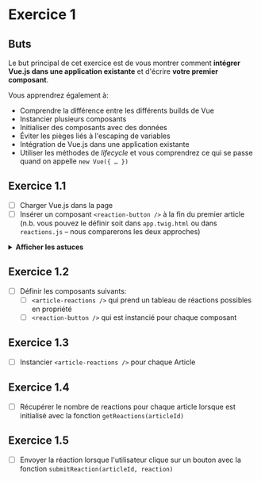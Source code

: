 # Exercice 1

## Buts

Le but principal de cet exercice est de vous montrer comment **intégrer Vue.js dans une application existante** et d'écrire **votre premier composant**.

Vous apprendrez également à:
- Comprendre la différence entre les différents builds de Vue
- Instancier plusieurs composants
- Initialiser des composants avec des données
- Éviter les pièges liés à l'escaping de variables
- Intégration de Vue.js dans une application existante
- Utiliser les méthodes de _lifecycle_ et vous comprendrez ce qui se passe quand on appelle `new Vue({ … })`

## Exercice 1.1

- [ ] Charger Vue.js dans la page
- [ ] Insérer un composant `<reaction-button />` à la fin du premier article (n.b. vous pouvez le définir soit dans `app.twig.html` ou dans `reactions.js` – nous comparerons les deux approches)

<details>
 <summary><b>Afficher les astuces</b></summary>
 
Allez faire un tour sur la <a href="https://fr.vuejs.org/v2/guide" target="_blank">documentation officielle de Vue.js</a> pour y trouver:

<ul>
<li> Les liens de téléchargement et de versions hébergées sur un CDN
<li> La différence entre les builds
</ul>
  
</details>

## Exercice 1.2

- [ ] Définir les composants suivants:
  - [ ] `<article-reactions />` qui prend un tableau de réactions possibles en propriété
  - [ ] `<reaction-button />` qui est instancié pour chaque composant

## Exercice 1.3

- [ ] Instancier `<article-reactions />` pour chaque Article

## Exercice 1.4

- [ ] Récupérer le nombre de reactions pour chaque article lorsque <article-reactions /> est initialisé avec la fonction `getReactions(articleId)`

## Exercice 1.5

- [ ] Envoyer la réaction lorsque l'utilisateur clique sur un bouton avec la fonction `submitReaction(articleId, reaction)`
